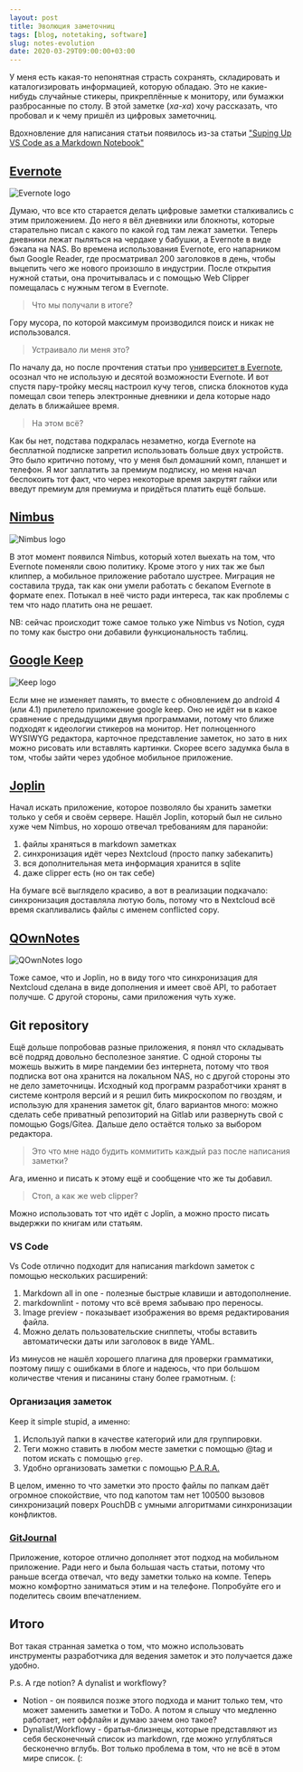 ```yaml
---
layout: post
title: Эволюция заметочниц
tags: [blog, notetaking, software]
slug: notes-evolution
date: 2020-03-29T09:00:00+03:00
---
```


У меня есть какая-то непонятная страсть сохранять, складировать и каталогизировать информацией, которую обладаю. Это не какие-нибудь случайные стикеры, прикреплённые к монитору, или бумажки разбросанные по столу.
В этой заметке (*ха-ха*) хочу рассказать, что пробовал и к чему пришёл из цифровых заметочниц.

Вдохновление для написания статьи появилось из-за статьи ["Suping Up VS Code as a Markdown Notebook"](https://kortina.nyc/essays/suping-up-vs-code-as-a-markdown-notebook/)
<!-- more -->

## [Evernote](https://evernote.com/)

![Evernote logo](https://evernote.com/img/footer/footer-logo.svg)

Думаю, что все кто старается делать цифровые заметки сталкивались с этим приложением. До него я вёл дневники или блокноты, которые старательно писал с какого по какой год там лежат заметки. Теперь дневники лежат пыляться на чердаке у бабушки, а Evernote в виде бэкапа на NAS.
Во времена использования Evernote, его напарником был Google Reader, где просматривал 200 заголовков в день, чтобы выцепить чего же нового произошло в индустрии. После открытия нужной статьи, она прочитывалась и с помощью Web Clipper помещалась с нужным тегом в Evernote.

> Что мы получали в итоге?

Гору мусора, по которой максимум производился поиск и никак не использовался.

> Устраивало ли меня это?

По началу да, но после прочтения статьи про [университет в Evernote](https://habr.com/ru/company/redmadrobot/blog/241005/), осознал что не использую и десятой возможности Evernote. И вот спустя пару-тройку месяц настроил кучу тегов, списка блокнотов куда помещал свои теперь электронные дневники и дела которые надо делать в ближайшее время.

> На этом всё?

Как бы нет, подстава подкралась незаметно, когда Evernote на бесплатной подписке запретил использовать больше двух устройств. Это было критично потому, что у меня был домашний комп, планшет и телефон. Я мог заплатить за премиум подписку, но меня начал беспокоить тот факт, что через некоторые время закрутят гайки или введут премиум для премиума и придёться платить ещё больше.

## [Nimbus](https://nimbusweb.me/)

![Nimbus logo](https://nimbusweb.me/new-style-img/nimbus-note-short-logo.svg)

В этот момент появился Nimbus, который хотел выехать на том, что Evernote поменяли свою политику. Кроме этого у них так же был клиппер, а мобильное приложение работало шустрее. Миграция не составила труда, так как они умели работать с бекапом Evernote в формате enex.
Потыкал в неё чисто ради интереса, так как проблемы с тем что надо платить она не решает.

NB: сейчас происходит тоже самое только уже Nimbus vs Notion, судя по тому как быстро они добавили функциональность таблиц.

## [Google Keep](https://keep.google.com/)

![Keep logo](https://www.gstatic.com/images/branding/product/1x/keep_48dp.png)

Если мне не изменяет память, то вместе с обновлением до android 4 (или 4.1) прилетело приложение google keep. Оно не идёт ни в какое сравнение с предыдущими двумя программами, потому что ближе подходят к идеологии стикеров на монитор. Нет полноценного WYSIWYG редактора, карточное представление заметок, но зато в них можно рисовать или вставлять картинки.
Скорее всего задумка была в том, чтобы зайти через удобное мобильное приложение.

## [Joplin](https://joplinapp.org/)

Начал искать приложение, которое позволяло бы хранить заметки только у себя и своём сервере. Нашёл Joplin, который был не сильно хуже чем Nimbus, но хорошо отвечал требованиям для паранойи:

1. файлы храняться в markdown заметках
2. синхронизация идёт через Nextcloud (просто папку забекапить)
3. вся дополнительная мета информация хранится в sqlite
4. даже clipper есть (но он так себе)

На бумаге всё выглядело красиво, а вот в реализации подкачало: синхронизация доставляла лютую боль, потому что в Nextcloud всё время скапливались файлы с именем conflicted copy.

## [QOwnNotes](https://www.qownnotes.org/)

![QOwnNotes logo](https://www.qownnotes.org/bundles/pbeprojectwebpage/images/header-icon.png)

Тоже самое, что и Joplin, но в виду того что синхронизация для Nextcloud сделана в виде дополнения и имеет своё API, то работает получше. С другой стороны, сами приложения чуть хуже.

## Git repository

Ещё дольше попробовав разные приложения, я понял что складывать всё подряд довольно бесполезное занятие. С одной стороны ты можешь выжить в мире пандемии без интернета, потому что твоя подписка вот она хранится на локальном NAS, но с другой стороны это не дело заметочницы.
Исходный код программ разработчики хранят в системе контроля версий и я решил бить микроскопом по гвоздям, и использую для хранения заметок git, благо вариантов много: можно сделать себе приватный репозиторий на Gitlab или развернуть свой с помощью Gogs/Gitea.
Дальше дело остаётся только за выбором редактора.

> Это что мне надо будить коммитить каждый раз после написания заметки?

Ага, именно и писать к этому ещё и сообщение что же ты добавил.

> Стоп, а как же web clipper?

Можно использовать тот что идёт с Joplin, а можно просто писать выдержки по книгам или статьям.

### VS Code

Vs Code отлично подходит для написания markdown заметок с помощью нескольких расширений:

1. Markdown all in one - полезные быстрые клавиши и автодополнение.
2. markdownlint - потому что всё время забываю про переносы.
3. Image preview - показывает изображения во время редактирования файла.
4. Можно делать пользовательские сниппеты, чтобы вставить автоматически даты или заголовок в виде YAML.

Из минусов не нашёл хорошего плагина для проверки грамматики, поэтому пишу с ошибками в блоге и надеюсь, что при большом количестве чтения и писанины стану более грамотным. (:

### Организация заметок

Keep it simple stupid, а именно:

1. Используй папки в качестве категорий или для группировки.
2. Теги можно ставить в любом месте заметки с помощью @tag и потом искать с помощью `grep`.
3. Удобно организовать заметки с помощью [P.A.R.A.](/para/)

В целом, именно то что заметки это просто файлы по папкам даёт огромное спокойствие, что под капотом там нет 100500 вызовов синхронизаций поверх PouchDB с умными алгоритмами синхронизации конфликтов.

### [GitJournal](https://gitjournal.io/)

Приложение, которое отлично дополняет этот подход на мобильном приложение. Ради него и была большая часть статьи, потому что раньше всегда отвечал, что веду заметки только на компе. Теперь можно комфортно заниматься этим и на телефоне. Попробуйте его и поделитесь своим впечатлением.

## Итого

Вот такая странная заметка о том, что можно использовать инструменты разработчика для ведения заметок и это получается даже удобно.

P.s. А где notion? А dynalist и workflowy?

* Notion - он появился позже этого подхода и манит только тем, что может заменить заметки и ToDo. А потом я слышу что медленно работает, нет оффлайн и думаю зачем оно такое?
* Dynalist/Workflowy - братья-близнецы, которые представляют из себя бесконечный список из markdown, где можно углубляться бесконечно вглубь. Вот только проблема в том, что не всё в этом мире список. (:
